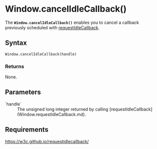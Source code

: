 # Window.cancelIdleCallback()

The **`Window.cancelIdleCallback()`** enables you to cancel a callback previously scheduled with [requestIdleCallback](Window.requestIdleCallback.md).

## Syntax

`Window.cancelIdleCallback(handle)`

### Returns

None.

## Parameters

<dl>
  <dt>`handle`</dt>
  <dd>The unsigned long integer returned by calling [requestIdleCallback](Window.requestIdleCallback.md).</dd>
</dl>

## Requirements

<https://w3c.github.io/requestidlecallback/>
